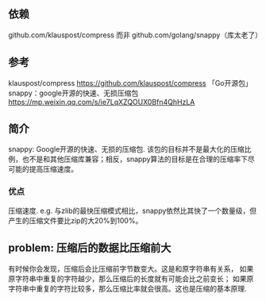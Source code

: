 ## 依赖
github.com/klauspost/compress 而非 github.com/golang/snappy（库太老了）

## 参考
klauspost/compress
    https://github.com/klauspost/compress
「Go开源包」snappy：google开源的快速、无损压缩包
    https://mp.weixin.qq.com/s/ie7LqXZQOUX0Bfn4QhHzLA

## 简介
snappy: Google开源的快速、无损的压缩包.
该包的目标并不是最大化的压缩比例，也不是和其他压缩库兼容；相反，snappy算法的目标是在合理的压缩率下尽可能的提高压缩速度。

### 优点
压缩速度.
e.g.
    与zlib的最快压缩模式相比，snappy依然比其快了一个数量级，但产生的压缩文件要比zip的大20%到100%。

## problem: 压缩后的数据比压缩前大
有时候你会发现，压缩后会比压缩前字节数变大。这是和原字符串有关系，
    如果原字符串中重复的字符越少，那么压缩后的长度就有可能会比之前变长；
    如果原字符串中重复的字符比较多，那么压缩比率就会很高。这也是压缩的基本原理.
